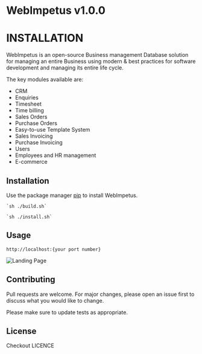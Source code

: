 # WebImpetus v1.0.0
# INSTALLATION

WebImpetus is an open-source Business management Database solution for managing an entire Business using modern & best practices for software development and managing its entire life cycle.

The key modules available are:

- CRM
- Enquiries
- Timesheet
- Time billing
- Sales Orders
- Purchase Orders
- Easy-to-use Template System
- Sales Invoicing
- Purchase Invoicing
- Users
- Employees and HR management
- E-commerce

## Installation

Use the package manager [pip](https://webimpetus.io/en/stable/) to install WebImpetus.

```shell or bash
`sh ./build.sh`
```

```shell or bash
`sh ./install.sh`
```

## Usage

```http://localhost:{your port number}```

![Landing Page](https://github.com/bwalia/webimpetus/blob/fbe14861c236e35687c573cd9470521598afd260/webimpetus_login_page_v1_2022.png)

## Contributing

Pull requests are welcome. For major changes, please open an issue first
to discuss what you would like to change.

Please make sure to update tests as appropriate.

## License

Checkout LICENCE
